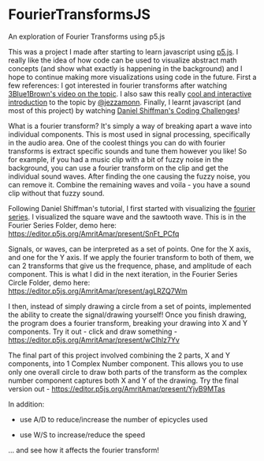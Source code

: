 # FourierTransformsJS
An exploration of Fourier Transforms using p5.js

This was a project I made after starting to learn javascript using [p5.js](https://p5js.org/). I really like the idea of how code can be used to visualize abstract math concepts (and show what exactly is happening in the background) and I hope to continue making more visualizations using code in the future. First a few references: I got interested in fourier transforms after watching [3Blue1Brown's video on the topic](https://www.youtube.com/watch?v=spUNpyF58BY). I also saw this really [cool and interactive introduction](http://www.jezzamon.com/fourier/index.html) to the topic by [@jezzamonn](https://twitter.com/jezzamonn). Finally, I learnt javascript (and most of this project) by watching [Daniel Shiffman's Coding Challenges](https://www.youtube.com/channel/UCvjgXvBlbQiydffZU7m1_aw)!

What is a fourier transform? It's simply a way of breaking apart a wave into individual components. This is most used in signal processing, specifically in the audio area. One of the coolest things you can do with fourier transforms is extract specific sounds and tune them however you like! So for example, if you had a music clip with a bit of fuzzy noise in the background, you can use a fourier transform on the clip and get the individual sound waves. After finding the one causing the fuzzy noise, you can remove it. Combine the remaining waves and voila - you have a sound clip without that fuzzy sound.

Following Daniel Shiffman's tutorial, I first started with visualizing the [fourier series](https://en.wikipedia.org/wiki/Fourier_series). I visualized the square wave and the sawtooth wave. This is in the Fourier Series Folder, demo here: https://editor.p5js.org/AmritAmar/present/SnFt_PCfq

Signals, or waves, can be interpreted as a set of points. One for the X axis, and one for the Y axis. If we apply the fourier transform to both of them, we can 2 transforms that give us the frequence, phase, and amplitude of each component. This is what I did in the next iteration, in the Fourier Series Circle Folder, demo here: https://editor.p5js.org/AmritAmar/present/agLRZQ7Wm

I then, instead of simply drawing a circle from a set of points, implemented the ability to create the signal/drawing yourself! Once you finish drawing, the program does a fourier transform, breaking your drawing into X and Y components. Try it out - click and draw something - https://editor.p5js.org/AmritAmar/present/wCIhlz7Yv

The final part of this project involved combining the 2 parts, X and Y components, into 1 Complex Number component. This allows you to use only one overall circle to draw both parts of the transform as the complex number component captures both X and Y of the drawing. Try the final version out - https://editor.p5js.org/AmritAmar/present/YjvB9MTas

In addition:

- use A/D to reduce/increase the number of epicycles used

- use W/S to increase/reduce the speed 

... and see how it affects the fourier transform!
